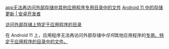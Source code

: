 []()
[app无法再访问外部存储中其他应用程序专用目录中的文件]()
[Android 11 中的存储更新 | 安卓开发者](https://developer.android.com/about/versions/11/privacy/storage#media-direct-file-native)





[访问外部存储上特定于应用程序的目录](https://developer.android.com/about/versions/11/privacy/storage#other-app-specific-dirs)



在 Android 11 上，应用程序无法再访问外部存储中*任何*其他应用程序的[专用、特定于应用程序的目录中的文件。](https://developer.android.com/training/data-storage/app-specific#external)







